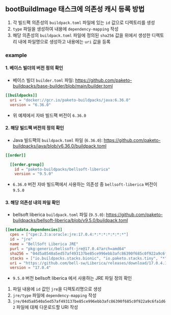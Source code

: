 ## bootBuildImage 태스크에 의존성 캐시 등록 방법

1. 각 빌드팩 의존성의 `buildpack.toml` 파일에 있는 `id` 값으로 디렉토리를 생성
2. `type` 파일을 생성하여 내용에 `dependency-mapping` 작성
3. 해당 의존성의 `buildpack.toml` 파일에 정의된 `sha256` 값을 위에서 생성한 디렉토리 내에 파일명으로 생성하고 내용에는 `uri` 값을 등록

### example

#### 1. 베이스 빌더의 버전 정의 확인
- 베이스 빌더 `builder.toml` 파일: https://github.com/paketo-buildpacks/base-builder/blob/main/builder.toml

```toml
[[buildpacks]]
  uri = "docker://gcr.io/paketo-buildpacks/java:6.36.0"
  version = "6.36.0"
```
- 위 예제에서 자바 빌드팩 버전이 `6.36.0`


#### 2. 해당 빌드팩 버전의 정의 확인
- Java 빌드팩의 `buildpack.toml` 파일 (`6.36.0`): https://github.com/paketo-buildpacks/java/blob/v6.36.0/buildpack.toml

```toml
[[order]]

  [[order.group]]
    id = "paketo-buildpacks/bellsoft-liberica"
    version = "9.5.0"
```
- `6.36.0` 버전 자바 빌드팩에서 사용하는 의존성 중 `bellsoft-liberica` 버전이 `9.5.0`


#### 3. 해당 의존성 내의 파일 확인
- bellsoft liberica `buildpack.toml` 파일 (`9.5.0`): https://github.com/paketo-buildpacks/bellsoft-liberica/blob/v9.5.0/buildpack.toml

```toml
[[metadata.dependencies]]
  cpes = ["cpe:2.3:a:oracle:jre:17.0.4:*:*:*:*:*:*:*"]
  id = "jre"
  name = "BellSoft Liberica JRE"
  purl = "pkg:generic/bellsoft-jre@17.0.4?arch=amd64"
  sha256 = "04d5a8540a5ed57af493137be85ce996ebb3afc86390f685c0f922a9c6fa1d62"
  stacks = ["io.buildpacks.stacks.bionic", "io.paketo.stacks.tiny", "*"]
  uri = "https://github.com/bell-sw/Liberica/releases/download/17.0.4.1+1/bellsoft-jre17.0.4.1+1-linux-amd64.tar.gz"
  version = "17.0.4"
```
- `9.5.0` 버전 bellsoft liberica 에서 사용하는 JRE 파일 정의 확인

1. 파일 내용에 `id` 값인 `jre`을 디렉토리명으로 생성
2. `jre/type` 파일에 `dependency-mapping` 작성
3. `jre/04d5a8540a5ed57af493137be85ce996ebb3afc86390f685c0f922a9c6fa1d62` 파일에 대체 다운로드할 URI 작성
